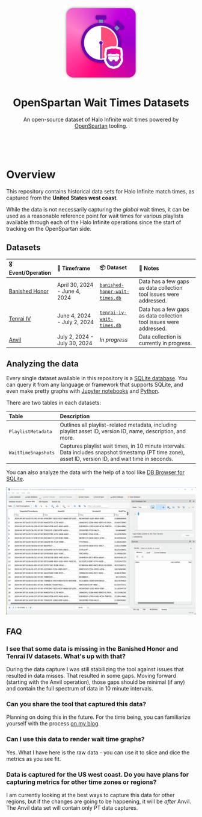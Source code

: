 <div align="center">
	<br>
	<br>
	<div>
		<picture>
			<img alt="OpenSpartan Wait Times Dataset Logo" width="200px" src="media/logo.png">
		</picture>
		<br>
	</div>
	<h1>OpenSpartan Wait Times Datasets</h1>
	<p>
		An open-source dataset of Halo Infinite wait times powered by <a href="https://openspartan.com">OpenSpartan</a> tooling.
	</p>
	<br>
	<br>
	<br>
</div>


# Overview

This repository contains historical data sets for Halo Infinite match times, as captured from the **United States west coast**.

While the data is not necessarily capturing the _global_ wait times, it can be used as a reasonable reference point for wait times for various playlists available through each of the Halo Infinite operations since the start of tracking on the OpenSpartan side.

## Datasets

| 🎖️ Event/Operation | 📆 Timeframe                     | 📦 Dataset                        | 📝 Notes                                                               |
|:----------------|:------------------------------|:-------------------------------|:-------------------------------------------------------------------|
| [Banished Honor](https://www.halowaypoint.com/news/banished-honor-operation-launch) | April 30, 2024 - June 4, 2024 | [`banished-honor-wait-times.db`](datasets/banished-honor-wait-times.db) | Data has a few gaps as data collection tool issues were addressed. |
| [Tenrai IV](https://www.halowaypoint.com/news/tenrai-iv-operation-launch) | June 4, 2024 - July 2, 2024   | [`tenrai-iv-wait-times.db`](datasets/tenrai-iv-wait-times.db)      | Data has a few gaps as data collection tool issues were addressed. |
| [Anvil](https://www.halowaypoint.com/news/anvil-operation-launch)           | July 2, 2024 - July 30, 2024  | _In progress_                  | Data collection is currently in progress.                          |

## Analyzing the data

Every single dataset available in this repository is a [SQLite database](https://www.sqlite.org/). You can query it from any language or framework that supports SQLite, and even make pretty graphs with [Jupyter notebooks](https://jupyter.org/) and [Python](https://www.python.org/).

There are two tables in each datasets:

| Table | Description |
|:------|:------------|
| `PlaylistMetadata`  | Outlines all playlist-related metadata, including playlist asset ID, version ID, name, description, and more. |
| `WaitTimeSnapshots` | Captures playlist wait times, in 10 minute intervals. Data includes snapshot timestamp (PT time zone), asset ID, version ID, and wait time in seconds. |

You can also analyze the data with the help of a tool like [DB Browser for SQLite](https://sqlitebrowser.org/).

![DB Browser for SQLite used to parse the OpenSpartan Wait Times Datasets](media/db-browser-sqlite.gif)

## FAQ

### I see that some data is missing in the Banished Honor and Tenrai IV datasets. What's up with that?

During the data capture I was still stabilizing the tool against issues that resulted in data misses. That resulted in some gaps. Moving forward (starting with the Anvil operation), those gaps should be minimal (if any) and contain the full spectrum of data in 10 minute intervals.

### Can you share the tool that captured this data?

Planning on doing this in the future. For the time being, you can familiarize yourself with the process [on my blog](https://den.dev/blog/halo-infinite-playlist-wait-time-api/).

### Can I use this data to render wait time graphs?

Yes. What I have here is the raw data - you can use it to slice and dice the metrics as you see fit.

### Data is captured for the US west coast. Do you have plans for capturing metrics for other time zones or regions?

I am currently looking at the best ways to capture this data for other regions, but if the changes are going to be happening, it will be _after_ Anvil. The Anvil data set will contain only PT data captures.

